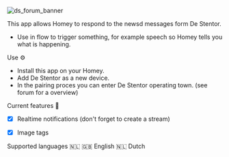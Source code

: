 
![ds_forum_banner](https://github.com/LRvdLinden/nl.lrvdlinden.nl.stentor/assets/77990847/a8e6da2e-6cef-4f55-addb-ea831e0d5dd9)

This app allows Homey to respond to the newsd messages form De Stentor.
- Use in flow to trigger something, for example speech so Homey tells you what is happening.

Use ⚙
- Install this app on your Homey.
- Add De Stentor as a new device.
- In the pairing proces you can enter De Stentor operating town. (see forum for a overview)

Current features 🔧
- [x] Realtime notifications (don't forget to create a stream)
- [x] Image tags


Supported languages :netherlands:
:uk: English 
:netherlands: Dutch 
